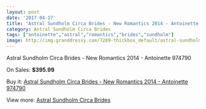 ```yaml
---
layout: post
date: '2017-04-17'
title: "Astral Sundholm Circa Brides - New Romantics 2014 - Antoinette 974790"
category: Astral Sundholm Circa Brides
tags: ["antoinette","astral","romantics","brides","sundholm"]
image: http://img.granddressy.com/7289-thickbox_default/astral-sundholm-circa-brides-new-romantics-2014-antoinette-974790.jpg
---
```

Astral Sundholm Circa Brides - New Romantics 2014 - Antoinette 974790

On Sales: **$395.99**
<a href="https://www.granddressy.com/en/astral-sundholm-circa-brides/6545-astral-sundholm-circa-brides-new-romantics-2014-antoinette-974790.html"><amp-img layout="responsive" width="600" height="600" src="//img.granddressy.com/7289-thickbox_default/astral-sundholm-circa-brides-new-romantics-2014-antoinette-974790.jpg" alt="Astral Sundholm Circa Brides - New Romantics 2014 - Antoinette 974790 0" /></a>

Buy it: [Astral Sundholm Circa Brides - New Romantics 2014 - Antoinette 974790](https://www.granddressy.com/en/astral-sundholm-circa-brides/6545-astral-sundholm-circa-brides-new-romantics-2014-antoinette-974790.html "Astral Sundholm Circa Brides - New Romantics 2014 - Antoinette 974790")

View more: [Astral Sundholm Circa Brides](https://www.granddressy.com/en/244-astral-sundholm-circa-brides "Astral Sundholm Circa Brides")